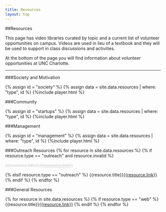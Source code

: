 ```yaml
---
title: Resources
layout: top
---
```


<script src="https://ajax.googleapis.com/ajax/libs/jquery/2.2.0/jquery.min.js"></script>

<script>
  $(document).ready(function () {

    //list of players registered
    var players = ["society", "player"];

    //for all id's create players
      $(".arrow-right").bind("click", function (event) {
          event.preventDefault();
          $(".vid-list-container").stop().animate({
              scrollLeft: "+=336"
          }, 750);
      });
      $(".arrow-left").bind("click", function (event) {
          event.preventDefault();
          $(".vid-list-container").stop().animate({
              scrollLeft: "-=336"
          }, 750);
      });
  });
</script>

##Resources

This page has video libraries curated by topic and a current list of
volunteer opportunities on campus. Videos are used in lieu of a textbook
and they will be used to support in class discussions and activities.

At the bottom of the page you will find information about volunteer
opportunities at UNC Charlotte.

<hr/>

###Society and Motivation

{% assign id = "society" %}
{% assign data = site.data.resources | where: "type", id  %}
{%include player.html %}

###Community

{% assign id = "startups" %}
{% assign data = site.data.resources | where: "type", id  %}
{%include player.html %}

###Management

{% assign id = "management" %}
{% assign data = site.data.resources | where: "type", id  %}
{%include player.html %}



###Outreach Resources
{% for resource in site.data.resources %}
{% if resource.type == "outreach" and resource.invalid %}
  <p style="color:#d3d3d3; text-decoration: line-through;">
  {{resource.title}}<a style="color:#d3d3d3" href="{{resource.link}}">{{resource.link}}</a>
  </p>
{% elsif resource.type == "outreach" %}
  {{resource.title}}<a href="{{resource.link}}">{{resource.link}}</a>
{% endif %}
{% endfor %}


###General Resources

{% for resource in site.data.resources %}
{% if resource.type == "web" %}
  {{resource.title}}<a href="{{resource.link}}">{{resource.link}}</a>
{% endif %}
{% endfor %}
